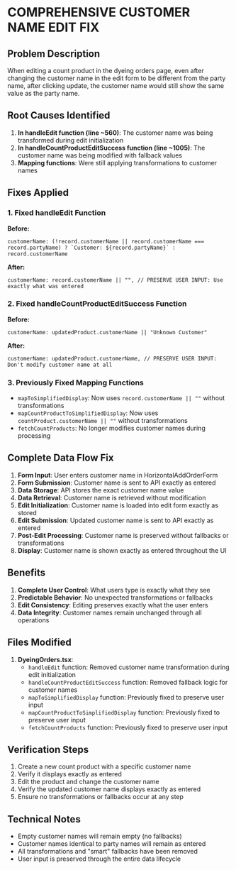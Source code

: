 # COMPREHENSIVE CUSTOMER NAME EDIT FIX

## Problem Description
When editing a count product in the dyeing orders page, even after changing the customer name in the edit form to be different from the party name, after clicking update, the customer name would still show the same value as the party name.

## Root Causes Identified

1. **In handleEdit function (line ~560)**: The customer name was being transformed during edit initialization
2. **In handleCountProductEditSuccess function (line ~1005)**: The customer name was being modified with fallback values
3. **Mapping functions**: Were still applying transformations to customer names

## Fixes Applied

### 1. Fixed handleEdit Function
**Before:**
```tsx
customerName: (!record.customerName || record.customerName === record.partyName) ? `Customer: ${record.partyName}` : record.customerName
```

**After:**
```tsx
customerName: record.customerName || "", // PRESERVE USER INPUT: Use exactly what was entered
```

### 2. Fixed handleCountProductEditSuccess Function
**Before:**
```tsx
customerName: updatedProduct.customerName || "Unknown Customer"
```

**After:**
```tsx
customerName: updatedProduct.customerName, // PRESERVE USER INPUT: Don't modify customer name at all
```

### 3. Previously Fixed Mapping Functions
- `mapToSimplifiedDisplay`: Now uses `record.customerName || ""` without transformations
- `mapCountProductToSimplifiedDisplay`: Now uses `countProduct.customerName || ""` without transformations
- `fetchCountProducts`: No longer modifies customer names during processing

## Complete Data Flow Fix

1. **Form Input**: User enters customer name in HorizontalAddOrderForm
2. **Form Submission**: Customer name is sent to API exactly as entered
3. **Data Storage**: API stores the exact customer name value
4. **Data Retrieval**: Customer name is retrieved without modification
5. **Edit Initialization**: Customer name is loaded into edit form exactly as stored
6. **Edit Submission**: Updated customer name is sent to API exactly as entered
7. **Post-Edit Processing**: Customer name is preserved without fallbacks or transformations
8. **Display**: Customer name is shown exactly as entered throughout the UI

## Benefits

1. **Complete User Control**: What users type is exactly what they see
2. **Predictable Behavior**: No unexpected transformations or fallbacks
3. **Edit Consistency**: Editing preserves exactly what the user enters
4. **Data Integrity**: Customer names remain unchanged through all operations

## Files Modified

1. **DyeingOrders.tsx**:
   - `handleEdit` function: Removed customer name transformation during edit initialization
   - `handleCountProductEditSuccess` function: Removed fallback logic for customer names
   - `mapToSimplifiedDisplay` function: Previously fixed to preserve user input
   - `mapCountProductToSimplifiedDisplay` function: Previously fixed to preserve user input
   - `fetchCountProducts` function: Previously fixed to preserve user input

## Verification Steps

1. Create a new count product with a specific customer name
2. Verify it displays exactly as entered
3. Edit the product and change the customer name
4. Verify the updated customer name displays exactly as entered
5. Ensure no transformations or fallbacks occur at any step

## Technical Notes

- Empty customer names will remain empty (no fallbacks)
- Customer names identical to party names will remain as entered
- All transformations and "smart" fallbacks have been removed
- User input is preserved through the entire data lifecycle
